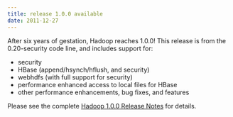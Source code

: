 ```yaml
---
title: release 1.0.0 available
date: 2011-12-27
---
```

<!---
  Licensed under the Apache License, Version 2.0 (the "License");
  you may not use this file except in compliance with the License.
  You may obtain a copy of the License at

   http://www.apache.org/licenses/LICENSE-2.0

  Unless required by applicable law or agreed to in writing, software
  distributed under the License is distributed on an "AS IS" BASIS,
  WITHOUT WARRANTIES OR CONDITIONS OF ANY KIND, either express or implied.
  See the License for the specific language governing permissions and
  limitations under the License. See accompanying LICENSE file.
-->

After six years of gestation, Hadoop reaches 1.0.0! This release is from
the 0.20-security code line, and includes support for:

-   security
-   HBase (append/hsynch/hflush, and security)
-   webhdfs (with full support for security)
-   performance enhanced access to local files for HBase
-   other performance enhancements, bug fixes, and features

Please see the complete [Hadoop 1.0.0 Release
Notes](https://hadoop.apache.org/docs/r1.0.0/releasenotes.html) for
details.

